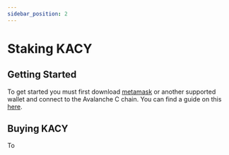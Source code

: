 ```yaml
---
sidebar_position: 2
---
```


# Staking KACY

## Getting Started

To get started you must first download [metamask](https://metamask.io/) or another supported wallet and connect to the Avalanche C chain. You can find a guide on this [here](https://docs.traderjoexyz.com/en/welcome/joes-guide-to-avalanche/metamask-tutorial).

## Buying KACY

To
